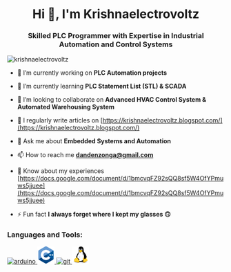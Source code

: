 <h1 align="center">Hi 👋, I'm Krishnaelectrovoltz</h1>
<h3 align="center">Skilled PLC Programmer with Expertise in Industrial Automation and Control Systems</h3>

<p align="left"> <img src="https://komarev.com/ghpvc/?username=krishnaelectrovoltz&label=Profile%20views&color=0e75b6&style=flat" alt="krishnaelectrovoltz" /> </p>

- 🔭 I’m currently working on **PLC Automation projects**

- 🌱 I’m currently learning **PLC Statement List (STL) & SCADA**

- 👯 I’m looking to collaborate on **Advanced HVAC Control System & Automated Warehousing System**

- 📝 I regularly write articles on [https://krishnaelectrovoltz.blogspot.com/](https://krishnaelectrovoltz.blogspot.com/)

- 💬 Ask me about **Embedded Systems and Automation**

- 📫 How to reach me **dandenzonga@gmail.com**

- 📄 Know about my experiences [https://docs.google.com/document/d/1bmcvqFZ92sQQ8sf5W4OfYPmuws5jjuee](https://docs.google.com/document/d/1bmcvqFZ92sQQ8sf5W4OfYPmuws5jjuee)

- ⚡ Fun fact **I always forget where I kept my glasses 🙃**



<h3 align="left">Languages and Tools:</h3>
<p align="left"> <a href="https://www.arduino.cc/" target="_blank" rel="noreferrer"> <img src="https://cdn.worldvectorlogo.com/logos/arduino-1.svg" alt="arduino" width="40" height="40"/> </a> <a href="https://www.w3schools.com/cpp/" target="_blank" rel="noreferrer"> <img src="https://raw.githubusercontent.com/devicons/devicon/master/icons/cplusplus/cplusplus-original.svg" alt="cplusplus" width="40" height="40"/> </a> <a href="https://git-scm.com/" target="_blank" rel="noreferrer"> <img src="https://www.vectorlogo.zone/logos/git-scm/git-scm-icon.svg" alt="git" width="40" height="40"/> </a> <a href="https://www.linux.org/" target="_blank" rel="noreferrer"> <img src="https://raw.githubusercontent.com/devicons/devicon/master/icons/linux/linux-original.svg" alt="linux" width="40" height="40"/> </a> </p>
